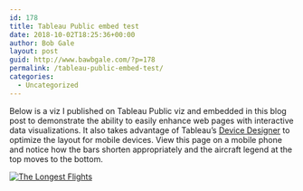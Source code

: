 ```yaml
---
id: 178
title: Tableau Public embed test
date: 2018-10-02T18:25:36+00:00
author: Bob Gale
layout: post
guid: http://www.bawbgale.com/?p=178
permalink: /tableau-public-embed-test/
categories:
  - Uncategorized
---
```

Below is a viz I published on Tableau Public viz and embedded in this blog post to demonstrate the ability to easily enhance web pages with interactive data visualizations. It also takes advantage of Tableau&#8217;s [Device Designer](https://www.tableau.com/about/blog/2016/6/device-designer-56018) to optimize the layout for mobile devices. View this page on a mobile phone and notice how the bars shorten appropriately and the aircraft legend at the top moves to the bottom.

<div class='tableauPlaceholder' id='viz1538504490862' style='position: relative'>
  <noscript>
    <a href='#'><img alt='The Longest Flights ' src='https://public.tableau.com/static/images/Lo/LongestFlights_0/TheLongestFlights/1_rss.png' style='border: none' /></a>
  </noscript>
</div>